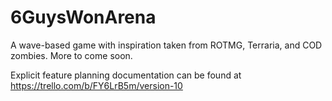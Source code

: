 # 6GuysWonArena

A wave-based game with inspiration taken from ROTMG, Terraria, and COD zombies. More to come soon.

Explicit feature planning documentation can be found at https://trello.com/b/FY6LrB5m/version-10
